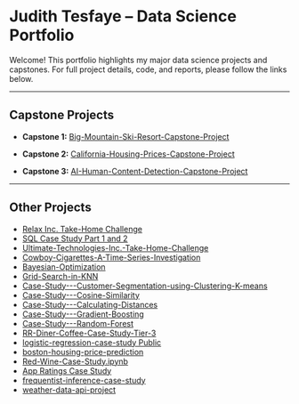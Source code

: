 # Judith Tesfaye – Data Science Portfolio

Welcome! This portfolio highlights my major data science projects and capstones. For full project details, code, and reports, please follow the links below.

---

## Capstone Projects

- **Capstone 1:** [Big-Mountain-Ski-Resort-Capstone-Project](https://github.com/tesfaj11/-Big-Mountain-Ski-Resort-Capstone-Project)

- **Capstone 2:** [California-Housing-Prices-Capstone-Project](https://github.com/tesfaj11/California-Housing-Prices-Capstone-Project)

 

- **Capstone 3:** [AI-Human-Content-Detection-Capstone-Project](https://github.com/tesfaj11/AI-Human-Content-Detection-Capstone-Project)
    

---

## Other Projects

- [Relax Inc. Take-Home Challenge](https://github.com/tesfaj11/Relax-Inc.-Take-Home-Challenge)
- [SQL Case Study Part 1 and 2](https://github.com/tesfaj11/SQL-Case-Study-Part-1-and-2)
- [Ultimate-Technologies-Inc.-Take-Home-Challenge](https://github.com/tesfaj11/Ultimate-Technologies-Inc.-Take-Home-Challenge)
- [Cowboy-Cigarettes-A-Time-Series-Investigation](https://github.com/tesfaj11/Cowboy-Cigarettes-A-Time-Series-Investigation)
- [Bayesian-Optimization ](https://github.com/tesfaj11/Bayesian-Optimization)
- [Grid-Search-in-KNN ](https://github.com/tesfaj11/Grid-Search-in-KNN)
- [Case-Study---Customer-Segmentation-using-Clustering-K-means](https://github.com/tesfaj11/Case-Study---Customer-Segmentation-using-Clustering-K-means)
- [Case-Study---Cosine-Similarity ](https://github.com/tesfaj11/2Case-Study---Cosine-Similarity)
- [Case-Study---Calculating-Distances](https://github.com/tesfaj11/Case-Study---Calculating-Distances)
- [Case-Study---Gradient-Boosting ](https://github.com/tesfaj11/Case-Study---Gradient-Boosting)
- [Case-Study---Random-Forest](https://github.com/tesfaj11/Case-Study---Random-Forest)
- [RR-Diner-Coffee-Case-Study-Tier-3](https://github.com/tesfaj11/RR-Diner-Coffee-Case-Study-Tier-3)
- [logistic-regression-case-study Public](https://github.com/tesfaj11/logistic-regression-case-study)
- [boston-housing-price-prediction](https://github.com/tesfaj11/boston-housing-price-prediction)
- [Red-Wine-Case-Study.ipynb ](https://github.com/tesfaj11/Red-Wine-Case-Study.ipynb)
- [App Ratings Case Study](https://github.com/tesfaj11/Tier-3-)
- [frequentist-inference-case-study ](https://github.com/tesfaj11/frequentist-inference-case-study)
- [weather-data-api-project](https://github.com/tesfaj11/weather-data-api-project1)
 
  
